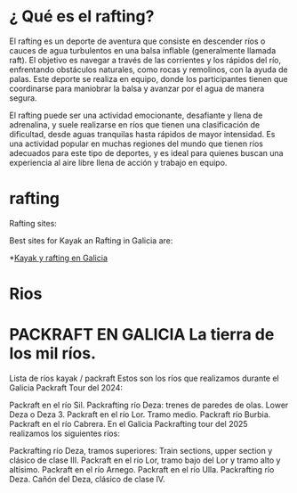 # ¿ Qué es el rafting?

El rafting es un deporte de aventura que consiste en descender ríos o cauces de agua turbulentos en una balsa inflable (generalmente llamada raft). El objetivo es navegar a través de las corrientes y los rápidos del río, enfrentando obstáculos naturales, como rocas y remolinos, con la ayuda de palas. Este deporte se realiza en equipo, donde los participantes tienen que coordinarse para maniobrar la balsa y avanzar por el agua de manera segura.

El rafting puede ser una actividad emocionante, desafiante y llena de adrenalina, y suele realizarse en ríos que tienen una clasificación de dificultad, desde aguas tranquilas hasta rápidos de mayor intensidad. Es una actividad popular en muchas regiones del mundo que tienen ríos adecuados para este tipo de deportes, y es ideal para quienes buscan una experiencia al aire libre llena de acción y trabajo en equipo.

# rafting

Rafting sites:

Best sites for Kayak an Rafting in Galicia are:

*[Kayak y rafting en Galicia](https://kayakgalicia.es)

# Rios

# PACKRAFT EN GALICIA La tierra de los mil ríos.

Lista de ríos kayak / packraft
Estos son los ríos que realizamos durante el Galicia Packraft Tour del 2024:

Packraft en el río Sil.
Packrafting río Deza: trenes de paredes de olas. Lower Deza o Deza 3.
Packraft en el río Lor. Tramo medio.
Packraft río Burbia.
Packraft en el río Cabrera.
En el Galicia Packrafting tour del 2025 realizamos los siguientes ríos:

Packrafting río Deza, tramos superiores: Train sections, upper section y clásico de clase III.
Packraft en el río Lor, tramo bajo del Lor y tramo alto y altísimo.
Packraft en el río Arnego.
Packraft en el río Ulla.
Packrafting río Deza. Cañón del Deza, clásico de clase IV.
